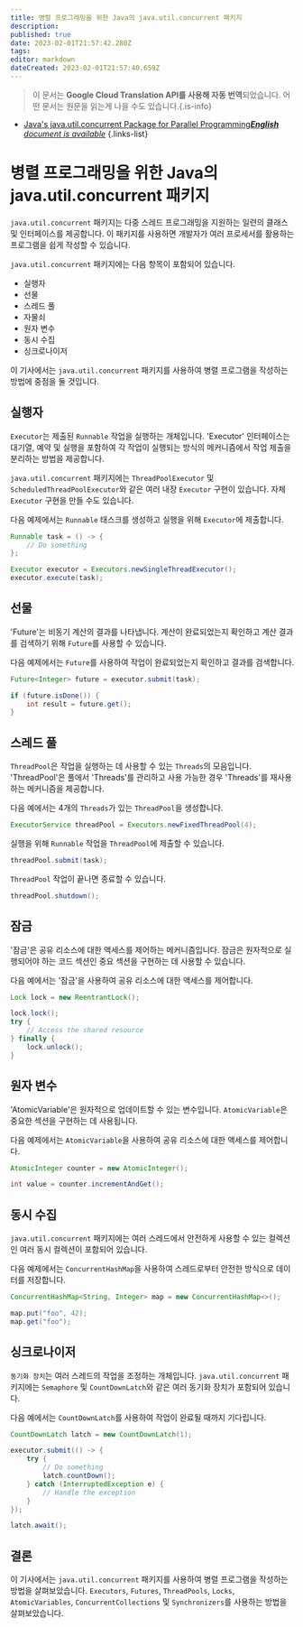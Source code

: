 ```yaml
---
title: 병렬 프로그래밍을 위한 Java의 java.util.concurrent 패키지
description: 
published: true
date: 2023-02-01T21:57:42.280Z
tags: 
editor: markdown
dateCreated: 2023-02-01T21:57:40.659Z
---
```


> 이 문서는 **Google Cloud Translation API를 사용해 자동 번역**되었습니다.
어떤 문서는 원문을 읽는게 나을 수도 있습니다.{.is-info}



- [Java's java.util.concurrent Package for Parallel Programming***English** document is available*](/en/Knowledge-base/Java/java-s-java-util-concurrent-package-for-parallel-programming)
{.links-list}


# 병렬 프로그래밍을 위한 Java의 java.util.concurrent 패키지

`java.util.concurrent` 패키지는 다중 스레드 프로그래밍을 지원하는 일련의 클래스 및 인터페이스를 제공합니다. 이 패키지를 사용하면 개발자가 여러 프로세서를 활용하는 프로그램을 쉽게 작성할 수 있습니다.

`java.util.concurrent` 패키지에는 다음 항목이 포함되어 있습니다.

* 실행자
* 선물
* 스레드 풀
* 자물쇠
* 원자 변수
* 동시 수집
* 싱크로나이저

이 기사에서는 `java.util.concurrent` 패키지를 사용하여 병렬 프로그램을 작성하는 방법에 중점을 둘 것입니다.

## 실행자

`Executor`는 제출된 `Runnable` 작업을 실행하는 개체입니다. 'Executor' 인터페이스는 대기열, 예약 및 실행을 포함하여 각 작업이 실행되는 방식의 메커니즘에서 작업 제출을 분리하는 방법을 제공합니다.

`java.util.concurrent` 패키지에는 `ThreadPoolExecutor` 및 `ScheduledThreadPoolExecutor`와 같은 여러 내장 `Executor` 구현이 있습니다. 자체 `Executor` 구현을 만들 수도 있습니다.

다음 예제에서는 `Runnable` 태스크를 생성하고 실행을 위해 `Executor`에 제출합니다.

```java
Runnable task = () -> {
    // Do something
};

Executor executor = Executors.newSingleThreadExecutor();
executor.execute(task);
```

## 선물

'Future'는 비동기 계산의 결과를 나타냅니다. 계산이 완료되었는지 확인하고 계산 결과를 검색하기 위해 `Future`를 사용할 수 있습니다.

다음 예제에서는 `Future`를 사용하여 작업이 완료되었는지 확인하고 결과를 검색합니다.

```java
Future<Integer> future = executor.submit(task);

if (future.isDone()) {
    int result = future.get();
}
```

## 스레드 풀

`ThreadPool`은 작업을 실행하는 데 사용할 수 있는 `Threads`의 모음입니다. 'ThreadPool'은 풀에서 'Threads'를 관리하고 사용 가능한 경우 'Threads'를 재사용하는 메커니즘을 제공합니다.

다음 예에서는 4개의 `Threads`가 있는 `ThreadPool`을 생성합니다.

```java
ExecutorService threadPool = Executors.newFixedThreadPool(4);
```

실행을 위해 `Runnable` 작업을 `ThreadPool`에 제출할 수 있습니다.

```java
threadPool.submit(task);
```

`ThreadPool` 작업이 끝나면 종료할 수 있습니다.

```java
threadPool.shutdown();
```

## 잠금

'잠금'은 공유 리소스에 대한 액세스를 제어하는 메커니즘입니다. 잠금은 원자적으로 실행되어야 하는 코드 섹션인 중요 섹션을 구현하는 데 사용할 수 있습니다.

다음 예에서는 '잠금'을 사용하여 공유 리소스에 대한 액세스를 제어합니다.

```java
Lock lock = new ReentrantLock();

lock.lock();
try {
    // Access the shared resource
} finally {
    lock.unlock();
}
```

## 원자 변수

'AtomicVariable'은 원자적으로 업데이트할 수 있는 변수입니다. `AtomicVariable`은 중요한 섹션을 구현하는 데 사용됩니다.

다음 예제에서는 `AtomicVariable`을 사용하여 공유 리소스에 대한 액세스를 제어합니다.

```java
AtomicInteger counter = new AtomicInteger();

int value = counter.incrementAndGet();
```

## 동시 수집

`java.util.concurrent` 패키지에는 여러 스레드에서 안전하게 사용할 수 있는 컬렉션인 여러 동시 컬렉션이 포함되어 있습니다.

다음 예제에서는 `ConcurrentHashMap`을 사용하여 스레드로부터 안전한 방식으로 데이터를 저장합니다.

```java
ConcurrentHashMap<String, Integer> map = new ConcurrentHashMap<>();

map.put("foo", 42);
map.get("foo");
```

## 싱크로나이저

`동기화 장치`는 여러 스레드의 작업을 조정하는 개체입니다. `java.util.concurrent` 패키지에는 `Semaphore` 및 `CountDownLatch`와 같은 여러 동기화 장치가 포함되어 있습니다.

다음 예에서는 `CountDownLatch`를 사용하여 작업이 완료될 때까지 기다립니다.

```java
CountDownLatch latch = new CountDownLatch(1);

executor.submit(() -> {
    try {
        // Do something
        latch.countDown();
    } catch (InterruptedException e) {
        // Handle the exception
    }
});

latch.await();
```

## 결론

이 기사에서는 `java.util.concurrent` 패키지를 사용하여 병렬 프로그램을 작성하는 방법을 살펴보았습니다. `Executors`, `Futures`, `ThreadPools`, `Locks`, `AtomicVariables`, `ConcurrentCollections` 및 `Synchronizers`를 사용하는 방법을 살펴보았습니다.